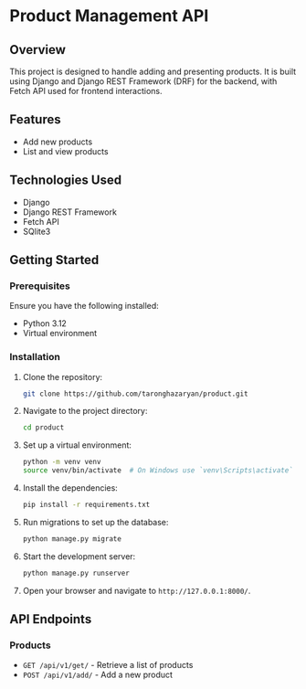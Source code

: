 # Product Management API

## Overview
This project is designed to handle adding and presenting products. It is built using Django and Django REST Framework (DRF) for the backend, with Fetch API used for frontend interactions.

## Features
- Add new products
- List and view products
  
## Technologies Used
- Django
- Django REST Framework
- Fetch API
- SQlite3

## Getting Started

### Prerequisites
Ensure you have the following installed:
- Python 3.12
- Virtual environment

### Installation

1. Clone the repository:
    ```bash
    git clone https://github.com/taronghazaryan/product.git
    ```

2. Navigate to the project directory:
    ```bash
    cd product
    ```

3. Set up a virtual environment:
    ```bash
    python -m venv venv
    source venv/bin/activate  # On Windows use `venv\Scripts\activate`
    ```

4. Install the dependencies:
    ```bash
    pip install -r requirements.txt
    ```

5. Run migrations to set up the database:
    ```bash
    python manage.py migrate
    ```

6. Start the development server:
    ```bash
    python manage.py runserver
    ```

7. Open your browser and navigate to `http://127.0.0.1:8000/`.

## API Endpoints

### Products
- `GET /api/v1/get/` - Retrieve a list of products
- `POST /api/v1/add/` - Add a new product


